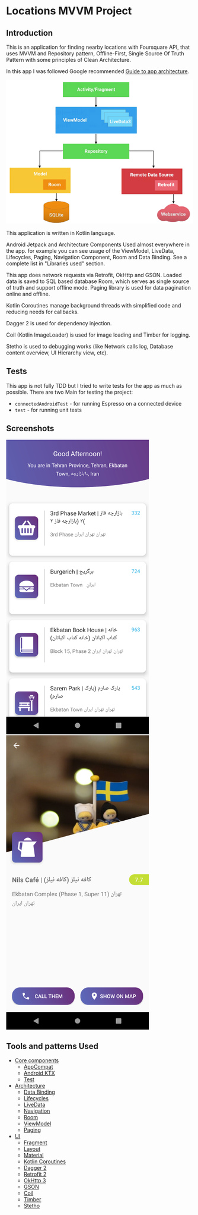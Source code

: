# Locations MVVM Project

Introduction
------------

This is an application for finding nearby locations with Foursquare API, that uses MVVM and Repository pattern, Offline-First, Single Source Of Truth Pattern with some principles of Clean Architecture.

In this app I was followed Google recommended [Guide to app architecture](https://developer.android.com/jetpack/docs/guide).

![](/screenshot/mvvm-arch.png)


This application is written in Kotlin language.

Android Jetpack and Architecture Components Used almost everywhere in the app. for example you can see usage of the ViewModel, LiveData,
Lifecycles, Paging, Navigation Component, Room and Data Binding. See a complete list in "Libraries used" section.

This app does network requests via Retrofit, OkHttp and GSON. Loaded data is saved to
SQL based database Room, which serves as single source of truth and support offline mode.
Paging library is used for data pagination online and offline.


Kotlin Coroutines manage background threads with simplified code and reducing needs for callbacks.

Dagger 2 is used for dependency injection.

Coil (Kotlin ImageLoader) is used for image loading and Timber for logging.

Stetho is used to debugging works (like Network calls log, Database content overview,
UI Hierarchy view, etc).

Tests
-----------

This app is not fully TDD but I tried to write tests for the app as much as possible.
There are two Main for testing the project:
* `connectedAndroidTest` - for running Espresso on a connected device
* `test` - for running unit tests

Screenshots
-----------
![](/screenshot/screen1.png)
![](/screenshot/screen2.png)

Tools and patterns Used
--------------


* [Core components][0]
  * [AppCompat][1] 
  * [Android KTX][2]
  * [Test][4] 
* [Architecture][10]
  * [Data Binding][11] 
  * [Lifecycles][12]
  * [LiveData][13]
  * [Navigation][14]
  * [Room][16]
  * [ViewModel][17]
  * [Paging][19]
* [UI][30]
  * [Fragment][34]
  * [Layout][35] 
  * [Material][36]
  * [Kotlin Coroutines][91] 
  * [Dagger 2][92] 
  * [Retrofit 2][93] 
  * [OkHttp 3][94] 
  * [GSON][95]
  * [Coil][90] 
  * [Timber][96] 
  * [Stetho][97] 

[0]: https://developer.android.com/jetpack/components
[1]: https://developer.android.com/topic/libraries/support-library/packages#v7-appcompat
[2]: https://developer.android.com/kotlin/ktx
[4]: https://developer.android.com/training/testing/
[10]: https://developer.android.com/jetpack/arch/
[11]: https://developer.android.com/topic/libraries/data-binding/
[12]: https://developer.android.com/topic/libraries/architecture/lifecycle
[13]: https://developer.android.com/topic/libraries/architecture/livedata
[14]: https://developer.android.com/topic/libraries/architecture/navigation/
[16]: https://developer.android.com/topic/libraries/architecture/room
[17]: https://developer.android.com/topic/libraries/architecture/viewmodel
[19]: https://developer.android.com/topic/libraries/architecture/paging
[30]: https://developer.android.com/guide/topics/ui
[31]: https://developer.android.com/training/animation/
[34]: https://developer.android.com/guide/components/fragments
[35]: https://developer.android.com/guide/topics/ui/declaring-layout
[36]: https://material.io/develop/android/docs/getting-started/
[90]: https://github.com/coil-kt/coil
[91]: https://kotlinlang.org/docs/reference/coroutines-overview.html
[92]: https://dagger.dev/users-guide
[93]: https://square.github.io/retrofit/
[94]: https://square.github.io/okhttp/
[95]: https://github.com/google/gson
[96]: https://github.com/JakeWharton/timber
[97]: http://facebook.github.io/stetho/
